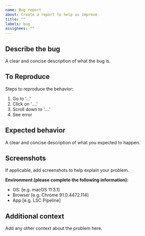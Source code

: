 ```yaml
---
name: Bug report
about: Create a report to help us improve
title: ""
labels: bug
assignees: ""
---
```


## Describe the bug

A clear and concise description of what the bug is.

## To Reproduce

Steps to reproduce the behavior:

1. Go to '...'
2. Click on '....'
3. Scroll down to '....'
4. See error

## Expected behavior

A clear and concise description of what you expected to happen.

## Screenshots

If applicable, add screenshots to help explain your problem.

**Environment (please complete the following information):**

- OS: [e.g. macOS 11.3.1]
- Browser [e.g. Chrome 91.0.4472.114]
- App [e.g. LSC Pipeline]

## Additional context

Add any other context about the problem here.
